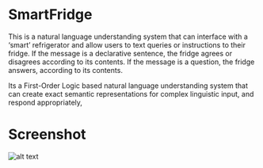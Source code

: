 # SmartFridge
This is a natural language understanding system that can interface with a ‘smart’ refrigerator and allow users to text queries 
or instructions to their fridge. If the message is a declarative sentence, the fridge agrees or disagrees according to its contents. 
If the message is a question, the fridge answers, according to its contents.

Its a First-Order Logic based natural language understanding system that can create exact semantic representations for complex 
linguistic input, and respond appropriately,

# Screenshot
![alt text](https://github.com/varmax2511/SmartFridge/blob/master/screen.png)
